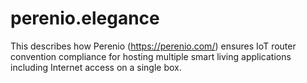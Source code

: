 # perenio.elegance
This describes how Perenio (https://perenio.com/) ensures IoT router convention compliance for hosting multiple smart living applications including Internet access on a single box.
